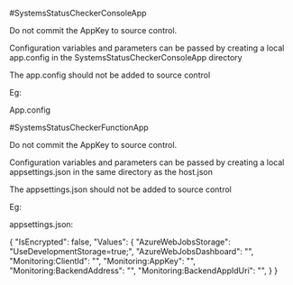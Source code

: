 #SystemsStatusCheckerConsoleApp

Do not commit the AppKey to source control. 

Configuration variables and parameters can be passed by creating a local app.config in the SystemsStatusCheckerConsoleApp directory

The app.config should not be added to source control

Eg:

App.config

<?xml version="1.0" encoding="utf-8"?>
<configuration>
  <configSections>
    <section name="log4net" type="log4net.Config.Log4NetConfigurationSectionHandler, log4net" />
  </configSections>
  <appSettings>
    <add key="Monitoring:ClientId" value="9655ef89-e3d5-438e-8226-724f7a9986dc" />
    <add key="Monitoring:AppKey" value="<TODO>" />
    <add key="Monitoring:BackendAddress" value="https://stratedgeme-monitor-backend.azurewebsites.net" />
    <add key="Monitoring:BackendAppIdUri" value="https://gsgfintech.com/stratedgeme-monitor-backend-new" />
  </appSettings>
  <startup>
    <supportedRuntime version="v4.0" sku=".NETFramework,Version=v4.6" />
  </startup>
  <runtime>
    <assemblyBinding xmlns="urn:schemas-microsoft-com:asm.v1">
      <dependentAssembly>
        <assemblyIdentity name="System.Xml.ReaderWriter" publicKeyToken="b03f5f7f11d50a3a" culture="neutral" />
        <bindingRedirect oldVersion="0.0.0.0-4.1.0.0" newVersion="4.1.0.0" />
      </dependentAssembly>
      <dependentAssembly>
        <assemblyIdentity name="System.Diagnostics.DiagnosticSource" publicKeyToken="cc7b13ffcd2ddd51" culture="neutral" />
        <bindingRedirect oldVersion="0.0.0.0-4.0.1.0" newVersion="4.0.1.0" />
      </dependentAssembly>
      <dependentAssembly>
        <assemblyIdentity name="System.Net.Http" publicKeyToken="b03f5f7f11d50a3a" culture="neutral" />
        <bindingRedirect oldVersion="0.0.0.0-4.1.1.0" newVersion="4.1.1.0" />
      </dependentAssembly>
    </assemblyBinding>
  </runtime>
  <log4net>
    <appender name="ConsoleAppender" type="log4net.Appender.ConsoleAppender">
      <layout type="log4net.Layout.PatternLayout">
        <conversionPattern value="%date [%thread] %-5level %logger - %message%newline" />
      </layout>
    </appender>
    <appender name="TraceAppender" type="log4net.Appender.TraceAppender">
      <layout type="log4net.Layout.PatternLayout">
        <conversionPattern value="%date [%thread] %-5level %logger [%property{NDC}] - %message%newline" />
      </layout>
    </appender>
    <root>
      <level value="DEBUG" />
      <appender-ref ref="ConsoleAppender" />
      <appender-ref ref="TraceAppender" />
    </root>
  </log4net>
</configuration>

#SystemsStatusCheckerFunctionApp

Do not commit the AppKey to source control.

Configuration variables and parameters can be passed by creating a local appsettings.json in the same directory as the host.json

The appsettings.json should not be added to source control

Eg:

appsettings.json:

{
  "IsEncrypted": false,
  "Values": {
    "AzureWebJobsStorage": "UseDevelopmentStorage=true;",
    "AzureWebJobsDashboard": "",
    "Monitoring:ClientId": "",
    "Monitoring:AppKey": "",
    "Monitoring:BackendAddress": "",
    "Monitoring:BackendAppIdUri": "",
  }
}
 